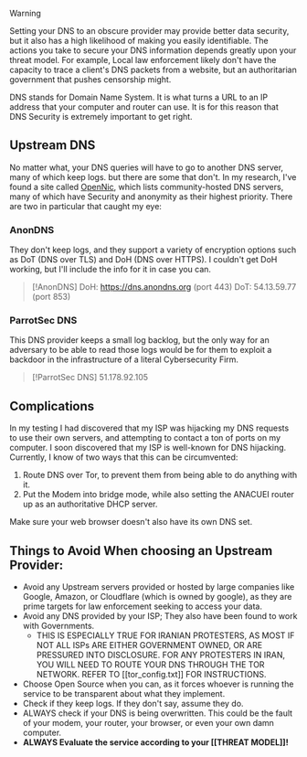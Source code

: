 >[!WARNING]
>Setting your DNS to an obscure provider may provide better data security, but it also has a high likelihood of making you easily identifiable. The actions you take to secure your DNS information depends greatly upon your threat model. For example, Local law enforcement likely don't have the capacity to trace a client's DNS packets from a website, but an authoritarian government that pushes censorship might.

DNS stands for Domain Name System. It is what turns a URL to an IP address that your computer and router can use. It is for this reason that DNS Security is extremely important to get right.

## Upstream DNS
No matter what, your DNS queries will have to go to another DNS server, many of which keep logs. but there are some that don't. In my research, I've found a site called [OpenNic](https://servers.opennic.org/), which lists community-hosted DNS servers, many of which have Security and anonymity as their highest priority. There are two in particular that caught my eye:

### AnonDNS
They don't keep logs, and they support a variety of encryption options such as DoT (DNS over TLS) and DoH (DNS over HTTPS). I couldn't get DoH working, but I'll include the info for it in case you can.
>[!AnonDNS]
DoH: https://dns.anondns.org (port 443)
DoT: 54.13.59.77 (port 853)

### ParrotSec DNS
This DNS provider keeps a small log backlog, but the only way for an adversary to be able to read those logs would be for them to exploit a backdoor in the infrastructure of a literal Cybersecurity Firm.
>[!ParrotSec DNS]
51.178.92.105

## Complications
In my testing I had discovered that my ISP was hijacking my DNS requests to use their own servers, and attempting to contact a ton of ports on my computer. I soon discovered that my ISP is well-known for DNS hijacking. Currently, I know of two ways that this can be circumvented:

1. Route DNS over Tor, to prevent them from being able to do anything with it.
2. Put the Modem into bridge mode, while also setting the ANACUEI router up as an authoritative DHCP server.

Make sure your web browser doesn't also have its own DNS set.

## Things to Avoid When choosing an Upstream Provider:
- Avoid any Upstream servers provided or hosted by large companies like Google, Amazon, or Cloudflare (which is owned by google), as they are prime targets for law enforcement seeking to access your data.
- Avoid any DNS provided by your ISP; They also have been found to work with Governments. 
	- THIS IS ESPECIALLY TRUE FOR IRANIAN PROTESTERS, AS MOST IF NOT ALL ISPs ARE EITHER GOVERNMENT OWNED, OR ARE PRESSURED INTO DISCLOSURE. FOR ANY PROTESTERS IN IRAN, YOU WILL NEED TO ROUTE YOUR DNS THROUGH THE TOR NETWORK. REFER TO [[tor_config.txt]] FOR INSTRUCTIONS.
- Choose Open Source when you can, as it forces whoever is running the service to be transparent about what they implement.
- Check if they keep logs. If they don't say, assume they do.
- ALWAYS check if your DNS is being overwritten. This could be the fault of your modem, your router, your browser, or even your own damn computer.
- **ALWAYS Evaluate the service according to your [[THREAT MODEL]]!**